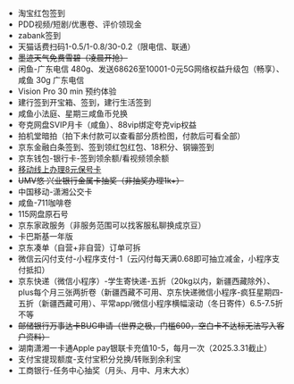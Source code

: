 - 淘宝红包签到
- PDD视频/短剧/优惠卷、评价领现金
- zabank签到
- 天猫话费扫码1-0.5/1-0.8/30-0.2（限电信、联通）
- ~~墨迹天气免费雪碧（凌晨开抢）~~
- 闲鱼-广东电信 480g、发送68626至10001-0元5G网络权益升级包（畅享）、咸鱼 30g 广东电信
- Vision Pro 30 min 预约体验
- 建行签到开宝箱、签到，建行生活签到
- 咸鱼小法庭、星期三咸鱼币兑换
- 夸克网盘SVIP月卡（咸鱼）、88vip绑定夸克vip权益
- 拍机堂暗拍（拍下未付款可以查看部分质检图，付款后可看全部）
- 京东金融白条签到、签到领红包红包、18积分、钢镚签到
- 京东钱包-银行卡-签到领余额/看视频领余额
- [移动线上办理8元保号卡](https://touch.10086.cn/goods/100_100_1086569_1076589.html)
- ~~UMV悠 兴业银行金属卡抽奖（非抽奖办理1k+）~~
- 中国移动-潇湘公交卡
- 咸鱼-711咖啡卷
- 115网盘原石号
- 京东家政服务（非服务范围可以找客服私聊换成京豆）
- 卡巴斯基一年版
- 京东凑单（自营+非自营）订单可拆
- 微信云闪付支付-小程序支付-1（云闪付每天满0.68即可抽立减金，小程序支付抵扣）
- 京东快递（微信小程序）-学生寄快递-五折（20kg以内，新疆西藏除外）、plus每个月三张两折卷（新疆西藏不可用、京东快递微信小程序-疯狂星期四-五折（新疆西藏可用）、平常app/微信小程序横幅滚动（冬日寄件）6.5-7.5折不等
- ~~邮储银行万事达卡BUG申请（世界之极，门槛600，空白卡不达标无法写入客户资料）~~
- 湖南潇湘一卡通Apple pay银联卡充值10-5，每月一次（2025.3.31截止）
- 支付宝提现额度-支付宝积分兑换/转账到余利宝
- 工商银行-任务中心抽奖（月头、月中、月末大水）